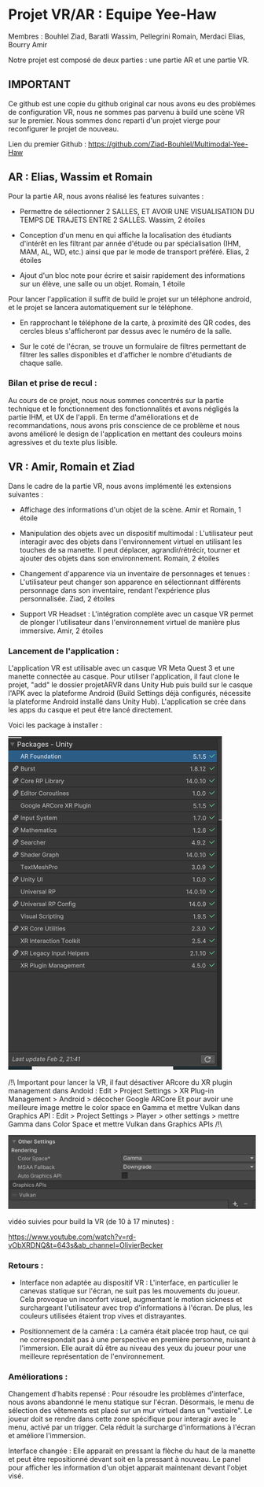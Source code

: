 
# Projet VR/AR : Equipe Yee-Haw

Membres : Bouhlel Ziad, Baratli Wassim, Pellegrini Romain, Merdaci Elias, Bourry Amir

  

Notre projet est composé de deux parties : une partie AR et une partie VR.

  

## IMPORTANT

Ce github est une copie du github original car nous avons eu des problèmes de configuration VR, nous ne sommes pas parvenu à build une scène VR sur le premier. Nous sommes donc reparti d'un projet vierge pour reconfigurer le projet de nouveau.

Lien du premier Github : https://github.com/Ziad-Bouhlel/Multimodal-Yee-Haw

  

## AR : Elias, Wassim et Romain

Pour la partie AR, nous avons réalisé les features suivantes :

- Permettre de sélectionner 2 SALLES, ET AVOIR UNE VISUALISATION DU TEMPS DE TRAJETS ENTRE 2 SALLES. Wassim, 2 étoiles

- Conception d'un menu en qui affiche la localisation des étudiants d'intérêt en les filtrant par année d'étude ou par spécialisation (IHM, MAM, AL, WD, etc.) ainsi que par le mode de transport préféré. Elias, 2 étoiles

 - Ajout d'un bloc note pour écrire et saisir rapidement des informations sur un élève, une salle ou un objet. Romain, 1 étoile

Pour lancer l'application il suffit de build le projet sur un téléphone android, et le projet se lancera automatiquement sur le téléphone.

- En rapprochant le téléphone de la carte, à proximité des QR codes, des cercles bleus s'afficheront par dessus avec le numéro de la salle.

- Sur le coté de l'écran, se trouve un formulaire de filtres permettant de filtrer les salles disponibles et d'afficher le nombre d'étudiants de chaque salle.

  

### Bilan et prise de recul :

Au cours de ce projet, nous nous sommes concentrés sur la partie technique et le fonctionnement des fonctionnalités et avons négligés la partie IHM, et UX de l'appli. En terme d'améliorations et de recommandations, nous avons pris conscience de ce problème et nous avons amélioré le design de l'application en mettant des couleurs moins agressives et du texte plus lisible.

  
  

## VR : Amir, Romain et Ziad

  

Dans le cadre de la partie VR, nous avons implémenté les extensions suivantes :

  - Affichage des informations d'un objet de la scène. Amir et Romain, 1 étoile

- Manipulation des objets avec un dispositif multimodal : L'utilisateur peut interagir avec des objets dans l'environnement virtuel en utilisant les touches de sa manette. Il peut déplacer, agrandir/rétrécir, tourner et ajouter des objets dans son environnement. Romain, 2 étoiles

- Changement d'apparence via un inventaire de personnages et tenues : L'utilisateur peut changer son apparence en sélectionnant différents personnage dans son inventaire, rendant l'expérience plus personnalisée. Ziad, 2 étoiles

- Support VR Headset : L'intégration complète avec un casque VR permet de plonger l'utilisateur dans l'environnement virtuel de manière plus immersive. Amir, 2 étoiles
 
  

### Lancement de l'application :

L'application VR est utilisable avec un casque VR Meta Quest 3 et une manette connectée au casque. Pour utiliser l'application, il faut clone le projet, "add" le dossier projetARVR dans Unity Hub puis build sur le casque l'APK avec la plateforme Android (Build Settings déjà configurés, nécessite la plateforme Android installé dans Unity Hub). L'application se crée dans les apps du casque et peut être lancé directement.

Voici les package à installer : 

![packages](./imagePackages.png)

/!\ Important pour lancer la VR, il faut désactiver ARcore du XR plugin management dans Andoid : Edit > Project Settings > XR Plug-in Management > Android > décocher Google ARCore
Et pour avoir une meilleure image mettre le color space en Gamma et mettre Vulkan dans Graphics API : Edit > Project Settings > Player > other settings > mettre Gamma dans Color Space et mettre Vulkan dans Graphics APIs /!\

![settings pour la VR](./settingsVR.png)

vidéo suivies pour build la VR (de 10 à 17 minutes) : 

  https://www.youtube.com/watch?v=rd-vObXRDNQ&t=643s&ab_channel=OlivierBecker


### Retours :

- Interface non adaptée au dispositif VR : L'interface, en particulier le canevas statique sur l'écran, ne suit pas les mouvements du joueur. Cela provoque un inconfort visuel, augmentant le motion sickness et surchargeant l'utilisateur avec trop d'informations à l'écran. De plus, les couleurs utilisées étaient trop vives et distrayantes.

- Positionnement de la caméra : La caméra était placée trop haut, ce qui ne correspondait pas à une perspective en première personne, nuisant à l'immersion. Elle aurait dû être au niveau des yeux du joueur pour une meilleure représentation de l'environnement.

  

### Améliorations :

Changement d'habits repensé : Pour résoudre les problèmes d'interface, nous avons abandonné le menu statique sur l'écran. Désormais, le menu de sélection des vêtements est placé sur un mur virtuel dans un "vestiaire". Le joueur doit se rendre dans cette zone spécifique pour interagir avec le menu, activé par un trigger. Cela réduit la surcharge d'informations à l'écran et améliore l'immersion.

  

Interface changée : Elle apparait en pressant la flèche du haut de la manette et peut être repositionné devant soit en la pressant à nouveau. Le panel pour afficher les information d'un objet apparait maintenant devant l'objet visé.
